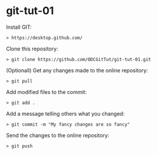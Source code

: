 # git-tut-01

Install GIT:

    > https://desktop.github.com/



Clone this repository:

    > git clone https://github.com/ODCGitTut/git-tut-01.git
    

    
(Optionall) Get any changes made to the online repository:

    > git pull



Add modified files to the commit:

    > git add .



Add a message telling others what you changed:

    > git commit -m "My fancy changes are so fancy"



Send the changes to the online repository:

    > git push
    